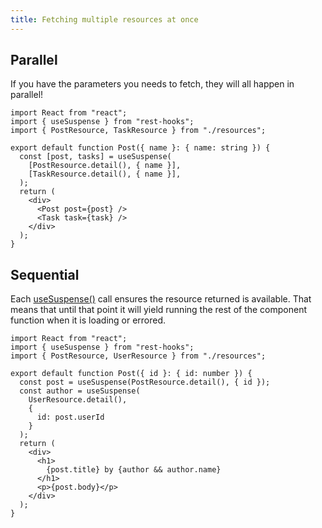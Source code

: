 ```yaml
---
title: Fetching multiple resources at once
---
```

## Parallel

If you have the parameters you needs to fetch, they will all happen in parallel!

```tsx
import React from "react";
import { useSuspense } from "rest-hooks";
import { PostResource, TaskResource } from "./resources";

export default function Post({ name }: { name: string }) {
  const [post, tasks] = useSuspense(
    [PostResource.detail(), { name }],
    [TaskResource.detail(), { name }],
  );
  return (
    <div>
      <Post post={post} />
      <Task task={task} />
    </div>
  );
}
```

## Sequential

Each [useSuspense()](../api/useSuspense) call ensures the resource returned is available. That means
that until that point it will yield running the rest of the component function
when it is loading or errored.

```tsx
import React from "react";
import { useSuspense } from "rest-hooks";
import { PostResource, UserResource } from "./resources";

export default function Post({ id }: { id: number }) {
  const post = useSuspense(PostResource.detail(), { id });
  const author = useSuspense(
    UserResource.detail(),
    {
      id: post.userId
    }
  );
  return (
    <div>
      <h1>
        {post.title} by {author && author.name}
      </h1>
      <p>{post.body}</p>
    </div>
  );
}
```

